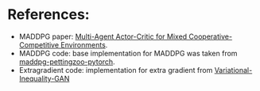
# References:
- MADDPG paper: [Multi-Agent Actor-Critic for Mixed
Cooperative-Competitive Environments](https://arxiv.org/pdf/1706.02275.pdf).
- MADDPG code: base implementation for MADDPG was taken from [maddpg-pettingzoo-pytorch](https://github.com/Git-123-Hub/maddpg-pettingzoo-pytorch.git).
- Extragradient code: implementation for extra gradient from [Variational-Inequality-GAN](https://github.com/GauthierGidel/Variational-Inequality-GAN.git)

